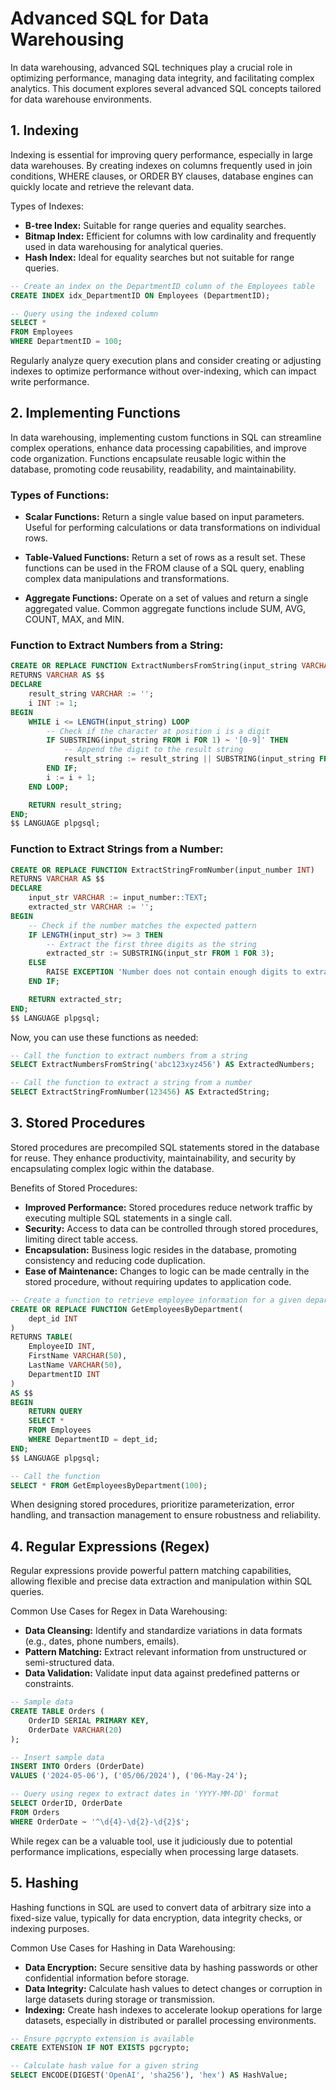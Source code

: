 # Advanced SQL for Data Warehousing

In data warehousing, advanced SQL techniques play a crucial role in optimizing performance, managing data integrity, and facilitating complex analytics. This document explores several advanced SQL concepts tailored for data warehouse environments.

## 1. Indexing

Indexing is essential for improving query performance, especially in large data warehouses. By creating indexes on columns frequently used in join conditions, WHERE clauses, or ORDER BY clauses, database engines can quickly locate and retrieve the relevant data.

Types of Indexes:
- **B-tree Index:** Suitable for range queries and equality searches.
- **Bitmap Index:** Efficient for columns with low cardinality and frequently used in data warehousing for analytical queries.
- **Hash Index:** Ideal for equality searches but not suitable for range queries.

```sql
-- Create an index on the DepartmentID column of the Employees table
CREATE INDEX idx_DepartmentID ON Employees (DepartmentID);

-- Query using the indexed column
SELECT * 
FROM Employees 
WHERE DepartmentID = 100;
```

Regularly analyze query execution plans and consider creating or adjusting indexes to optimize performance without over-indexing, which can impact write performance.

## 2. Implementing Functions

In data warehousing, implementing custom functions in SQL can streamline complex operations, enhance data processing capabilities, and improve code organization. Functions encapsulate reusable logic within the database, promoting code reusability, readability, and maintainability.

### Types of Functions:

- **Scalar Functions:** Return a single value based on input parameters. Useful for performing calculations or data transformations on individual rows.

- **Table-Valued Functions:** Return a set of rows as a result set. These functions can be used in the FROM clause of a SQL query, enabling complex data manipulations and transformations.

- **Aggregate Functions:** Operate on a set of values and return a single aggregated value. Common aggregate functions include SUM, AVG, COUNT, MAX, and MIN.

### Function to Extract Numbers from a String:

```sql
CREATE OR REPLACE FUNCTION ExtractNumbersFromString(input_string VARCHAR)
RETURNS VARCHAR AS $$
DECLARE
    result_string VARCHAR := '';
    i INT := 1;
BEGIN
    WHILE i <= LENGTH(input_string) LOOP
        -- Check if the character at position i is a digit
        IF SUBSTRING(input_string FROM i FOR 1) ~ '[0-9]' THEN
            -- Append the digit to the result string
            result_string := result_string || SUBSTRING(input_string FROM i FOR 1);
        END IF;
        i := i + 1;
    END LOOP;

    RETURN result_string;
END;
$$ LANGUAGE plpgsql;
```

### Function to Extract Strings from a Number:

```sql
CREATE OR REPLACE FUNCTION ExtractStringFromNumber(input_number INT)
RETURNS VARCHAR AS $$
DECLARE
    input_str VARCHAR := input_number::TEXT;
    extracted_str VARCHAR := '';
BEGIN
    -- Check if the number matches the expected pattern
    IF LENGTH(input_str) >= 3 THEN
        -- Extract the first three digits as the string
        extracted_str := SUBSTRING(input_str FROM 1 FOR 3);
    ELSE
        RAISE EXCEPTION 'Number does not contain enough digits to extract a string.';
    END IF;

    RETURN extracted_str;
END;
$$ LANGUAGE plpgsql;
```

Now, you can use these functions as needed:

```sql
-- Call the function to extract numbers from a string
SELECT ExtractNumbersFromString('abc123xyz456') AS ExtractedNumbers;

-- Call the function to extract a string from a number
SELECT ExtractStringFromNumber(123456) AS ExtractedString;
```

## 3. Stored Procedures

Stored procedures are precompiled SQL statements stored in the database for reuse. They enhance productivity, maintainability, and security by encapsulating complex logic within the database.

Benefits of Stored Procedures:
- **Improved Performance:** Stored procedures reduce network traffic by executing multiple SQL statements in a single call.
- **Security:** Access to data can be controlled through stored procedures, limiting direct table access.
- **Encapsulation:** Business logic resides in the database, promoting consistency and reducing code duplication.
- **Ease of Maintenance:** Changes to logic can be made centrally in the stored procedure, without requiring updates to application code.
```sql
-- Create a function to retrieve employee information for a given department
CREATE OR REPLACE FUNCTION GetEmployeesByDepartment(
    dept_id INT
)
RETURNS TABLE(
    EmployeeID INT,
    FirstName VARCHAR(50),
    LastName VARCHAR(50),
    DepartmentID INT
)
AS $$
BEGIN
    RETURN QUERY 
    SELECT * 
    FROM Employees 
    WHERE DepartmentID = dept_id;
END;
$$ LANGUAGE plpgsql;

-- Call the function
SELECT * FROM GetEmployeesByDepartment(100);
```


When designing stored procedures, prioritize parameterization, error handling, and transaction management to ensure robustness and reliability.

## 4. Regular Expressions (Regex)

Regular expressions provide powerful pattern matching capabilities, allowing flexible and precise data extraction and manipulation within SQL queries.

Common Use Cases for Regex in Data Warehousing:
- **Data Cleansing:** Identify and standardize variations in data formats (e.g., dates, phone numbers, emails).
- **Pattern Matching:** Extract relevant information from unstructured or semi-structured data.
- **Data Validation:** Validate input data against predefined patterns or constraints.
  
```sql
-- Sample data
CREATE TABLE Orders (
    OrderID SERIAL PRIMARY KEY,
    OrderDate VARCHAR(20)
);

-- Insert sample data
INSERT INTO Orders (OrderDate)
VALUES ('2024-05-06'), ('05/06/2024'), ('06-May-24');

-- Query using regex to extract dates in 'YYYY-MM-DD' format
SELECT OrderID, OrderDate
FROM Orders
WHERE OrderDate ~ '^\d{4}-\d{2}-\d{2}$';
```

While regex can be a valuable tool, use it judiciously due to potential performance implications, especially when processing large datasets.

## 5. Hashing

Hashing functions in SQL are used to convert data of arbitrary size into a fixed-size value, typically for data encryption, data integrity checks, or indexing purposes.

Common Use Cases for Hashing in Data Warehousing:
- **Data Encryption:** Secure sensitive data by hashing passwords or other confidential information before storage.
- **Data Integrity:** Calculate hash values to detect changes or corruption in large datasets during storage or transmission.
- **Indexing:** Create hash indexes to accelerate lookup operations for large datasets, especially in distributed or parallel processing environments.

```sql
-- Ensure pgcrypto extension is available
CREATE EXTENSION IF NOT EXISTS pgcrypto;

-- Calculate hash value for a given string
SELECT ENCODE(DIGEST('OpenAI', 'sha256'), 'hex') AS HashValue;
```
